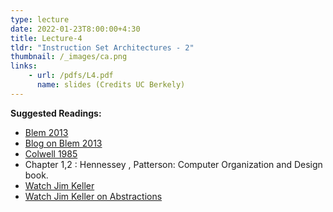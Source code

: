 ```yaml
---
type: lecture
date: 2022-01-23T8:00:00+4:30
title: Lecture-4
tldr: "Instruction Set Architectures - 2"
thumbnail: /_images/ca.png
links: 
    - url: /pdfs/L4.pdf
      name: slides (Credits UC Berkely)
---
```

**Suggested Readings:**

- [Blem 2013](https://dipsankarb.github.io/wi22-csl7070/pdfs/blem13.pdf)
- [Blog on Blem 2013](https://parvmor.github.io/2019/04/08/risc-vs-cisc/)
- [Colwell 1985](https://dipsankarb.github.io/wi22-csl7070/pdfs/colwell85.pdf)
- Chapter 1,2 : Hennessey , Patterson: Computer Organization and Design book.
- [Watch Jim Keller](https://www.youtube.com/watch?v=yTMRGERZrQE)
- [Watch Jim Keller on Abstractions](https://www.youtube.com/watch?v=1CSeY10zbqo)

